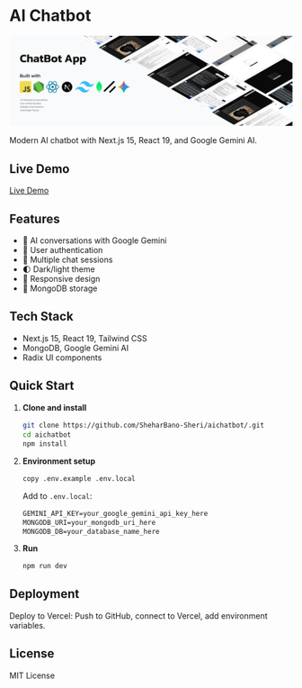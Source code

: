 # AI Chatbot

![Mockup Image](screenshots/screenshot_1.png)

Modern AI chatbot with Next.js 15, React 19, and Google Gemini AI.

## Live Demo

[Live Demo](https://aichatbot-khaki-three.vercel.app/)

## Features

- 🤖 AI conversations with Google Gemini
- 👤 User authentication 
- 💬 Multiple chat sessions
- 🌓 Dark/light theme
- 📱 Responsive design
- 💾 MongoDB storage

## Tech Stack

- Next.js 15, React 19, Tailwind CSS
- MongoDB, Google Gemini AI
- Radix UI components

## Quick Start

1. **Clone and install**
   ```bash
   git clone https://github.com/SheharBano-Sheri/aichatbot/.git
   cd aichatbot
   npm install
   ```

2. **Environment setup**
   ```bash
   copy .env.example .env.local
   ```
   
   Add to `.env.local`:
   ```env
   GEMINI_API_KEY=your_google_gemini_api_key_here
   MONGODB_URI=your_mongodb_uri_here
   MONGODB_DB=your_database_name_here
   ```

3. **Run**
   ```bash
   npm run dev
   ```

## Deployment

Deploy to Vercel: Push to GitHub, connect to Vercel, add environment variables.

## License

MIT License